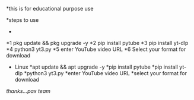 *this is for educational purpose use


*steps to use
* <termux>
*1 pkg update && pkg upgrade -y
*2 pip install pytube
*3 pip install yt-dlp
*4 python3 yt3.py
*5 enter YouTube video URL 
*6 Select your format for download


* Linux
*apt update && apt upgrade -y
*pip install pytube
*pip install yt-dlp
*python3 yt3.py
*enter YouTube video URL
*select your format for download


*thanks...pax team*
